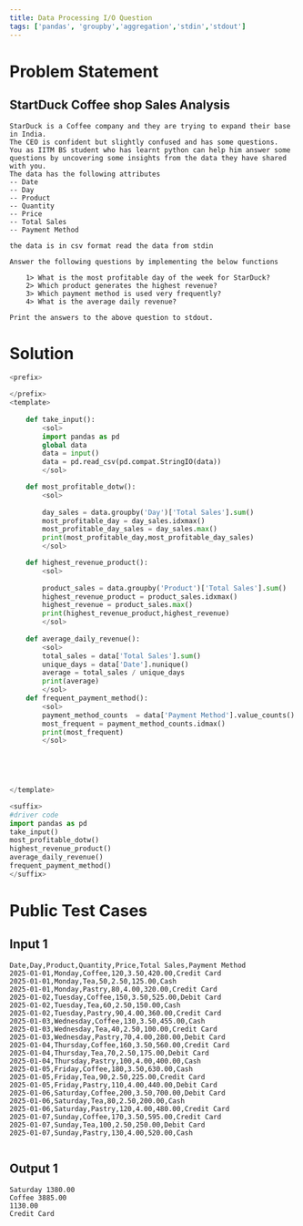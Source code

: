 ```yaml
---
title: Data Processing I/O Question
tags: ['pandas', 'groupby','aggregation','stdin','stdout']
---
```


# Problem Statement
## StartDuck Coffee shop Sales Analysis

    StarDuck is a Coffee company and they are trying to expand their base in India.
    The CEO is confident but slightly confused and has some questions. 
    You as IITM BS student who has learnt python can help him answer some questions by uncovering some insights from the data they have shared with you.
    The data has the following attributes
    -- Date
    -- Day
    -- Product
    -- Quantity
    -- Price
    -- Total Sales
    -- Payment Method

    the data is in csv format read the data from stdin

    Answer the following questions by implementing the below functions

        1> What is the most profitable day of the week for StarDuck?
        2> Which product generates the highest revenue?
        3> Which payment method is used very frequently?
        4> What is the average daily revenue?

    Print the answers to the above question to stdout.
# Solution
```python test.py  -r 'python test.py'
<prefix>

</prefix>
<template>
    
    def take_input():
        <sol>
        import pandas as pd
        global data
        data = input()
        data = pd.read_csv(pd.compat.StringIO(data))
        </sol>

    def most_profitable_dotw():
        <sol>
        
        day_sales = data.groupby('Day')['Total Sales'].sum()
        most_profitable_day = day_sales.idxmax()
        most_profitable_day_sales = day_sales.max()
        print(most_profitable_day,most_profitable_day_sales)
        </sol>

    def highest_revenue_product():
        <sol>
        
        product_sales = data.groupby('Product')['Total Sales'].sum()
        highest_revenue_product = product_sales.idxmax()
        highest_revenue = product_sales.max()
        print(highest_revenue_product,highest_revenue)
        </sol>
    
    def average_daily_revenue():
        <sol>
        total_sales = data['Total Sales'].sum()
        unique_days = data['Date'].nunique()
        average = total_sales / unique_days
        print(average)
        </sol>
    def frequent_payment_method():
        <sol>
        payment_method_counts  = data['Payment Method'].value_counts()
        most_frequent = payment_method_counts.idmax()
        print(most_frequent)
        </sol>

    


        
</template>

<suffix>
#driver code
import pandas as pd
take_input()
most_profitable_dotw()
highest_revenue_product()
average_daily_revenue()
frequent_payment_method()
</suffix>

```

# Public Test Cases

## Input 1

```
Date,Day,Product,Quantity,Price,Total Sales,Payment Method
2025-01-01,Monday,Coffee,120,3.50,420.00,Credit Card
2025-01-01,Monday,Tea,50,2.50,125.00,Cash
2025-01-01,Monday,Pastry,80,4.00,320.00,Credit Card
2025-01-02,Tuesday,Coffee,150,3.50,525.00,Debit Card
2025-01-02,Tuesday,Tea,60,2.50,150.00,Cash
2025-01-02,Tuesday,Pastry,90,4.00,360.00,Credit Card
2025-01-03,Wednesday,Coffee,130,3.50,455.00,Cash
2025-01-03,Wednesday,Tea,40,2.50,100.00,Credit Card
2025-01-03,Wednesday,Pastry,70,4.00,280.00,Debit Card
2025-01-04,Thursday,Coffee,160,3.50,560.00,Credit Card
2025-01-04,Thursday,Tea,70,2.50,175.00,Debit Card
2025-01-04,Thursday,Pastry,100,4.00,400.00,Cash
2025-01-05,Friday,Coffee,180,3.50,630.00,Cash
2025-01-05,Friday,Tea,90,2.50,225.00,Credit Card
2025-01-05,Friday,Pastry,110,4.00,440.00,Debit Card
2025-01-06,Saturday,Coffee,200,3.50,700.00,Debit Card
2025-01-06,Saturday,Tea,80,2.50,200.00,Cash
2025-01-06,Saturday,Pastry,120,4.00,480.00,Credit Card
2025-01-07,Sunday,Coffee,170,3.50,595.00,Credit Card
2025-01-07,Sunday,Tea,100,2.50,250.00,Debit Card
2025-01-07,Sunday,Pastry,130,4.00,520.00,Cash


```

## Output 1

```
Saturday 1380.00
Coffee 3885.00
1130.00
Credit Card

```


